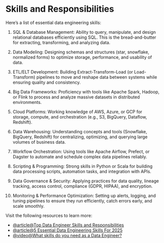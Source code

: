 # Skills and Responsibilities

Here’s a list of essential data engineering skills:

1. SQL & Database Management: Ability to query, manipulate, and design relational databases efficiently using SQL. This is the bread-and-butter for extracting, transforming, and analyzing data.

2. Data Modeling: Designing schemas and structures (star, snowflake, normalized forms) to optimize storage, performance, and usability of data.

3. ETL/ELT Development: Building Extract-Transform-Load (or Load-Transform) pipelines to move and reshape data between systems while ensuring quality and consistency.

4. Big Data Frameworks: Proficiency with tools like Apache Spark, Hadoop, or Flink to process and analyze massive datasets in distributed environments.

5. Cloud Platforms: Working knowledge of AWS, Azure, or GCP for storage, compute, and orchestration (e.g., S3, BigQuery, Dataflow, Redshift).

6. Data Warehousing: Understanding concepts and tools (Snowflake, BigQuery, Redshift) for centralizing, optimizing, and querying large volumes of business data.

7. Workflow Orchestration: Using tools like Apache Airflow, Prefect, or Dagster to automate and schedule complex data pipelines reliably.

8. Scripting & Programming: Strong skills in Python or Scala for building data processing scripts, automation tasks, and integration with APIs.

9. Data Governance & Security: Applying practices for data quality, lineage tracking, access control, compliance (GDPR, HIPAA), and encryption.

10. Monitoring & Performance Optimization: Setting up alerts, logging, and tuning pipelines to ensure they run efficiently, catch errors early, and scale smoothly.

Visit the following resources to learn more:

- [@article@Top Data Engineer Skills and Responsibilities](https://www.simplilearn.com/data-engineer-role-article)
- [@article@5 Essential Data Engineering Skills For 2025](https://www.datacamp.com/blog/essential-data-engineering-skills)
- [@video@What skills do you need as a Data Engineer?](https://www.youtube.com/watch?v=sF04UxNAvmg)